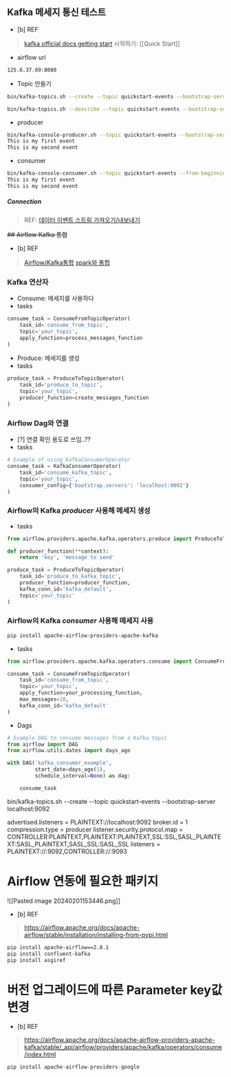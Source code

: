 ## Kafka 메세지 통신 테스트

- [b] REF
> [kafka official docs getting start](https://kafka.apache.org/documentation/#quickstart)
> 시작하기: [[Quick Start]]

- airflow url
```
125.6.37.69:8080
```

- Topic 만들기 

```bash
bin/kafka-topics.sh --create --topic quickstart-events --bootstrap-server localhost:9092
```

```bash
bin/kafka-topics.sh --describe --topic quickstart-events --bootstrap-server localhost:9092
```

- producer
```bash
bin/kafka-console-producer.sh --topic quickstart-events --bootstrap-server localhost:9092
This is my first event
This is my second event
```

- consumer
```bash
bin/kafka-console-consumer.sh --topic quickstart-events --from-beginning --bootstrap-server localhost:9092
This is my first event
This is my second event
```

##### Connection
>REF: [데이터 이벤트 스트림 가져오기/내보내기](https://kafka.apache.org/documentation/#connect)


~~## Airflow Kafka 통합~~ 

- [b] REF
> [Airflow/Kafka통합](https://www.restack.io/docs/airflow-knowledge-apache-kafka-operator-consumer-provider-example)
> [spark와 통합](https://www.restack.io/docs/airflow-knowledge-apache-spark-example-jobs#clp31wvme017hzi0u51pvxlof)




### Kafka 연산자 
- Consume: 메세지를 사용하다 
- tasks
```python
consume_task = ConsumeFromTopicOperator(
    task_id='consume_from_topic',
    topic='your_topic',
    apply_function=process_messages_function
)
```

- Produce: 메세지를 생성 
- tasks
```python
produce_task = ProduceToTopicOperator(
    task_id='produce_to_topic',
    topic='your_topic',
    producer_function=create_messages_function
)
```

### Airflow Dag와 연결 

- [?] 연결 확인 용도로 쓰임..??
- tasks
```python
# Example of using KafkaConsumerOperator
consume_task = KafkaConsumerOperator(
    task_id='consume_kafka_topic',
    topic='your_topic',
    consumer_config={'bootstrap.servers': 'localhost:9092'}
)
```

### Airflow의 Kafka *producer* 사용해 메세지 생성

- tasks
```python
from airflow.providers.apache.kafka.operators.produce import ProduceToTopicOperator

def producer_function(**context):
    return 'key', 'message to send'

produce_task = ProduceToTopicOperator(
    task_id='produce_to_kafka_topic',
    producer_function=producer_function,
    kafka_conn_id='kafka_default',
    topic='your_topic'
)
```

### Airflow의 Kafka *consumer* 사용해 메세지 사용 
```bash
pip install apache-airflow-providers-apache-kafka
```

- tasks
```python
from airflow.providers.apache.kafka.operators.consume import ConsumeFromTopicOperator

consume_task = ConsumeFromTopicOperator(
    task_id='consume_from_topic',
    topic='your_topic',
    apply_function=your_processing_function,
    max_messages=10,
    kafka_conn_id='kafka_default'
)
```

- Dags
```python
# Example DAG to consume messages from a Kafka topic
from airflow import DAG
from airflow.utils.dates import days_ago

with DAG('kafka_consumer_example',
         start_date=days_ago(1),
         schedule_interval=None) as dag:

    consume_task
```

bin/kafka-topics.sh --create --topic quickstart-events --bootstrap-server localhost:9092

advertised.listeners = PLAINTEXT://localhost:9092
broker.id = 1
	compression.type = producer
listener.security.protocol.map = CONTROLLER:PLAINTEXT,PLAINTEXT:PLAINTEXT,SSL:SSL,SASL_PLAINTEXT:SASL_PLAINTEXT,SASL_SSL:SASL_SSL
	listeners = PLAINTEXT://:9092,CONTROLLER://:9093



# Airflow 연동에 필요한 패키지 

![[Pasted image 20240201153446.png]]

- [b] REF
> https://airflow.apache.org/docs/apache-airflow/stable/installation/installing-from-pypi.html

```bash
pip install apache-airflow==2.8.1
pip install confluent-kafka
pip install asgiref
```

# 버전 업그레이드에 따른 Parameter key값 변경

- [b] REF
> https://airflow.apache.org/docs/apache-airflow-providers-apache-kafka/stable/_api/airflow/providers/apache/kafka/operators/consume/index.html

```python
pip install apache-airflow-providers-google
```


